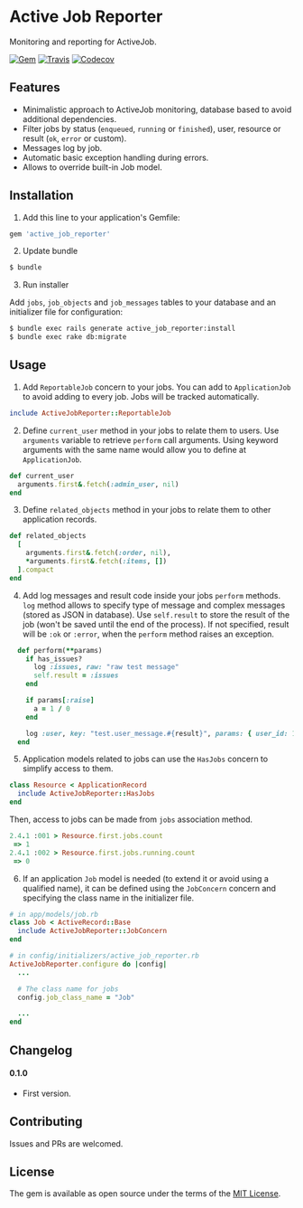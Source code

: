 # Active Job Reporter
Monitoring and reporting for ActiveJob.

[![Gem](https://img.shields.io/gem/v/active_job_reporter.svg)](https://rubygems.org/gems/active_job_reporter)
[![Travis](https://img.shields.io/travis/podemos-info/active_job_reporter/master.svg)](https://travis-ci.org/podemos-info/active_job_reporter)
[![Codecov](https://img.shields.io/codecov/c/github/podemos-info/active_job_reporter.svg)](https://codecov.io/gh/podemos-info/active_job_reporter)

## Features
* Minimalistic approach to ActiveJob monitoring, database based to avoid additional dependencies.
* Filter jobs by status (`enqueued`, `running` or `finished`), user, resource or result (`ok`, `error` or custom).
* Messages log by job.
* Automatic basic exception handling during errors.
* Allows to override built-in Job model.

## Installation
1. Add this line to your application's Gemfile:

```ruby
gem 'active_job_reporter'
```

2. Update bundle

```bash
$ bundle
```

3. Run installer 

Add `jobs`, `job_objects` and `job_messages` tables to your database and an initializer file for configuration:

```bash
$ bundle exec rails generate active_job_reporter:install
$ bundle exec rake db:migrate
```

## Usage

1. Add `ReportableJob` concern to your jobs. You can add to `ApplicationJob` to avoid adding to every job. Jobs will be tracked automatically.

```ruby
include ActiveJobReporter::ReportableJob
```

2. Define `current_user` method in your jobs to relate them to users. Use `arguments` variable to retrieve `perform` call arguments. Using keyword arguments with the same name would allow you to define at `ApplicationJob`.

```ruby
def current_user
  arguments.first&.fetch(:admin_user, nil)
end
```

3. Define `related_objects` method in your jobs to relate them to other application records.

```ruby
def related_objects
  [
    arguments.first&.fetch(:order, nil), 
    *arguments.first&.fetch(:items, [])
  ].compact
end
```

4. Add log messages and result code inside your jobs `perform` methods. `log` method allows to specify type of message and complex messages (stored as JSON in database). Use `self.result` to store the result of the job (won't be saved until the end of the process). If not specified, result will be `:ok` or `:error`, when the `perform` method raises an exception.

```ruby
  def perform(**params)
    if has_issues?
      log :issues, raw: "raw test message"
      self.result = :issues
    end

    if params[:raise]
      a = 1 / 0
    end

    log :user, key: "test.user_message.#{result}", params: { user_id: 1, number: 12 }
  end
```

5. Application models related to jobs can use the `HasJobs` concern to simplify access to them.

```ruby
class Resource < ApplicationRecord
  include ActiveJobReporter::HasJobs
end
```

Then, access to jobs can be made from `jobs` association method.

```ruby
2.4.1 :001 > Resource.first.jobs.count
 => 1
2.4.1 :002 > Resource.first.jobs.running.count
 => 0
```

6. If an application `Job` model is needed (to extend it or avoid using a qualified name), it can be defined using the `JobConcern` concern and specifying the class name in the initializer file.

```ruby
# in app/models/job.rb
class Job < ActiveRecord::Base
  include ActiveJobReporter::JobConcern
end

# in config/initializers/active_job_reporter.rb
ActiveJobReporter.configure do |config|
  ...

  # The class name for jobs
  config.job_class_name = "Job"

  ...
end
```

## Changelog

#### 0.1.0

* First version.

## Contributing
Issues and PRs are welcomed.

## License
The gem is available as open source under the terms of the [MIT License](http://opensource.org/licenses/MIT).
